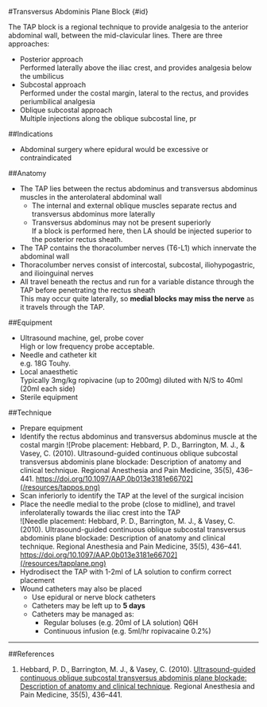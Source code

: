 #Transversus Abdominis Plane Block {#id}

The TAP block is a regional technique to provide analgesia to the anterior abdominal wall, between the mid-clavicular lines. There are three approaches:
* Posterior approach  
Performed laterally above the iliac crest, and provides analgesia below the umbilicus
* Subcostal approach  
Performed under the costal margin, lateral to the rectus, and provides periumbilical analgesia
* Oblique subcostal approach  
Multiple injections along the oblique subcostal line, pr

##Indications
* Abdominal surgery where epidural would be excessive or contraindicated

##Anatomy
* The TAP lies between the rectus abdominus and transversus abdominus muscles in the anterolateral abdominal wall
	* The internal and external oblique muscles separate rectus and transversus abdominus more laterally
	* Transversus abdominus may not be present superiorly  
	If a block is performed here, then LA should be injected superior to the posterior rectus sheath.
* The TAP contains the thoracolumber nerves (T6-L1) which innervate the abdominal wall
* Thoracolumber nerves consist of intercostal, subcostal, iliohypogastric, and ilioinguinal nerves
* All travel beneath the rectus and run for a variable distance through the TAP before penetrating the rectus sheath  
This may occur quite laterally, so **medial blocks may miss the nerve** as it travels through the TAP.

##Equipment
* Ultrasound machine, gel, probe cover  
High or low frequency probe acceptable.
* Needle and catheter kit  
e.g. 18G Touhy.
* Local anaesthetic  
Typically 3mg/kg ropivacine (up to 200mg) diluted with N/S to 40ml (20ml each side)
* Sterile equipment


##Technique
* Prepare equipment
* Identify the rectus abdominus and transversus abdominus muscle at the costal margin
![Probe placement: Hebbard, P. D., Barrington, M. J., & Vasey, C. (2010). Ultrasound-guided continuous oblique subcostal transversus abdominis plane blockade: Description of anatomy and clinical technique. Regional Anesthesia and Pain Medicine, 35(5), 436–441. https://doi.org/10.1097/AAP.0b013e3181e66702](/resources/tappos.png)
* Scan inferiorly to identify the TAP at the level of the surgical incision
* Place the needle medial to the probe (close to midline), and travel inferolaterally towards the iliac crest into the TAP  
![Needle placement: Hebbard, P. D., Barrington, M. J., & Vasey, C. (2010). Ultrasound-guided continuous oblique subcostal transversus abdominis plane blockade: Description of anatomy and clinical technique. Regional Anesthesia and Pain Medicine, 35(5), 436–441. https://doi.org/10.1097/AAP.0b013e3181e66702](/resources/tapplane.png)
* Hydrodisect the TAP with 1-2ml of LA solution to confirm correct placement
* Wound catheters may also be placed  
	* Use epidural or nerve block catheters
	* Catheters may be left up to **5 days**
	* Catheters may be managed as:
		* Regular boluses (e.g. 20ml of LA solution) Q6H
		* Continuous infusion (e.g. 5ml/hr ropivacaine 0.2%)




---
##References
1. Hebbard, P. D., Barrington, M. J., & Vasey, C. (2010). [Ultrasound-guided continuous oblique subcostal transversus abdominis plane blockade: Description of anatomy and clinical technique](https://www.ncbi.nlm.nih.gov/pubmed/20830871). Regional Anesthesia and Pain Medicine, 35(5), 436–441.